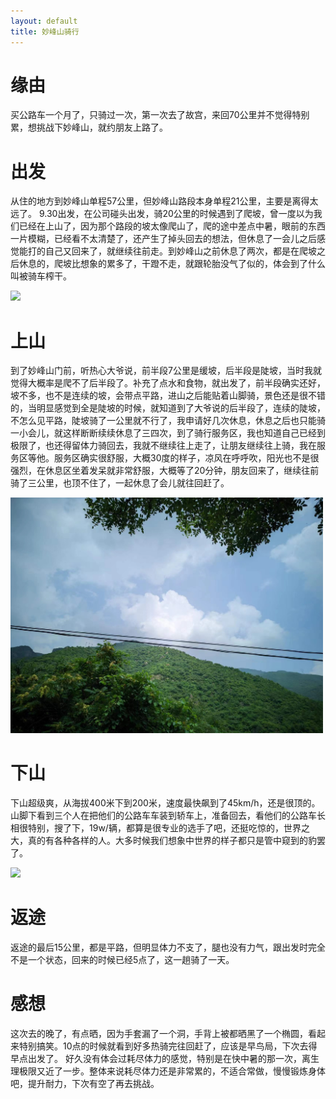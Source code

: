 ```yaml
---
layout: default
title: 妙峰山骑行
---
```


# 缘由
买公路车一个月了，只骑过一次，第一次去了故宫，来回70公里并不觉得特别累，想挑战下妙峰山，就约朋友上路了。
# 出发
从住的地方到妙峰山单程57公里，但妙峰山路段本身单程21公里，主要是离得太远了。
9.30出发，在公司碰头出发，骑20公里的时候遇到了爬坡，曾一度以为我们已经在上山了，因为那个路段的坡太像爬山了，爬的途中差点中暑，眼前的东西一片模糊，已经看不太清楚了，还产生了掉头回去的想法，但休息了一会儿之后感觉能打的自己又回来了，就继续往前走。到妙峰山之前休息了两次，都是在爬坡之后休息的，爬坡比想象的累多了，干蹬不走，就跟轮胎没气了似的，体会到了什么叫被骑车榨干。

<img src="/images/2022/07/997869270.png" width=500>

# 上山
到了妙峰山门前，听热心大爷说，前半段7公里是缓坡，后半段是陡坡，当时我就觉得大概率是爬不了后半段了。补充了点水和食物，就出发了，前半段确实还好，坡不多，也不是连续的坡，会带点平路，进山之后能贴着山脚骑，景色还是很不错的，当明显感觉到全是陡坡的时候，就知道到了大爷说的后半段了，连续的陡坡，不怎么见平路，陡坡骑了一公里就不行了，我申请好几次休息，休息之后也只能骑一小会儿，就这样断断续续休息了三四次，到了骑行服务区，我也知道自己已经到极限了，也还得留体力骑回去，我就不继续往上走了，让朋友继续往上骑，我在服务区等他。服务区确实很舒服，大概30度的样子，凉风在呼呼吹，阳光也不是很强烈，在休息区坐着发呆就非常舒服，大概等了20分钟，朋友回来了，继续往前骑了三公里，也顶不住了，一起休息了会儿就往回赶了。

<img src="/images/2022/07/3382997784.png" width=500>

# 下山
下山超级爽，从海拔400米下到200米，速度最快飙到了45km/h，还是很顶的。
山脚下看到三个人在把他们的公路车车装到轿车上，准备回去，看他们的公路车长相很特别，搜了下，19w/辆，都算是很专业的选手了吧，还挺吃惊的，世界之大，真的有各种各样的人。大多时候我们想象中世界的样子都只是管中窥到的豹罢了。

<img src="/images/2022/07/881878583.png" width=500>

# 返途
返途的最后15公里，都是平路，但明显体力不支了，腿也没有力气，跟出发时完全不是一个状态，回来的时候已经5点了，这一趟骑了一天。
# 感想
这次去的晚了，有点晒，因为手套漏了一个洞，手背上被都晒黑了一个椭圆，看起来特别搞笑。10点的时候就看到好多热骑完往回赶了，应该是早鸟局，下次去得早点出发了。
好久没有体会过耗尽体力的感觉，特别是在快中暑的那一次，离生理极限又近了一步。整体来说耗尽体力还是非常累的，不适合常做，慢慢锻炼身体吧，提升耐力，下次有空了再去挑战。 